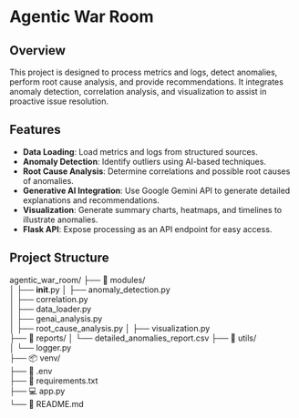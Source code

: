 # Agentic War Room

## Overview
This project is designed to process metrics and logs, detect anomalies, perform root cause analysis, and provide recommendations. It integrates anomaly detection, correlation analysis, and visualization to assist in proactive issue resolution.

## Features
- **Data Loading**: Load metrics and logs from structured sources.
- **Anomaly Detection**: Identify outliers using AI-based techniques.
- **Root Cause Analysis**: Determine correlations and possible root causes of anomalies.
- **Generative AI Integration**: Use Google Gemini API to generate detailed explanations and recommendations.
- **Visualization**: Generate summary charts, heatmaps, and timelines to illustrate anomalies.
- **Flask API**: Expose processing as an API endpoint for easy access.

## Project Structure

agentic_war_room/
├── 📂 modules/                  
│   ├── __init__.py
│   ├── anomaly_detection.py     
│   ├── correlation.py           
│   ├── data_loader.py        
│   ├── genai_analysis.py      
│   ├── root_cause_analysis.py 
│   ├── visualization.py         
├── 📂 reports/
│   └── detailed_anomalies_report.csv 
├── 📂 utils/                       
│   └── logger.py                     
├── 📦 venv/                        
├── 🔑 .env                         
├── 📜 requirements.txt             
├── 💻 app.py                       
└── 📑 README.md
